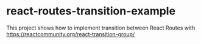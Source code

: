 # react-routes-transition-example
This project shows how to implement transition between React Routes with https://reactcommunity.org/react-transition-group/
